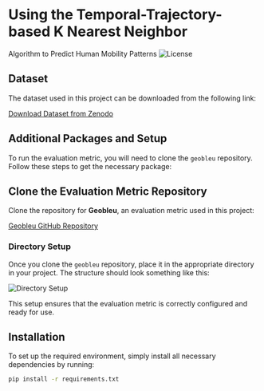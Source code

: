 # Using the Temporal-Trajectory-based K Nearest Neighbor
Algorithm to Predict Human Mobility Patterns
![License](https://img.shields.io/badge/License-MIT-green.svg)
## Dataset

The dataset used in this project can be downloaded from the following link:

[Download Dataset from Zenodo](https://zenodo.org/records/13237029)

## Additional Packages and Setup

To run the evaluation metric, you will need to clone the `geobleu` repository. Follow these steps to get the necessary package:

## Clone the Evaluation Metric Repository

Clone the repository for **Geobleu**, an evaluation metric used in this project:

[Geobleu GitHub Repository](https://github.com/yahoojapan/geobleu)

### Directory Setup

Once you clone the `geobleu` repository, place it in the appropriate directory in your project. The structure should look something like this:

![Directory Setup](https://github.com/user-attachments/assets/37b820be-11ce-41f2-b1a6-65ea664857c8)

This setup ensures that the evaluation metric is correctly configured and ready for use.

## Installation

To set up the required environment, simply install all necessary dependencies by running:

```bash
pip install -r requirements.txt
